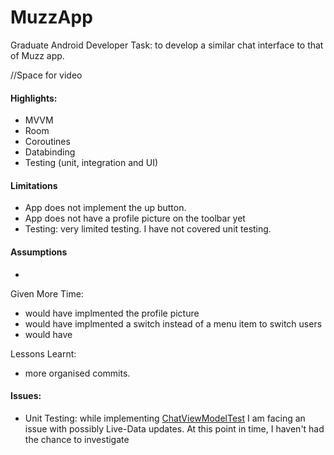 # MuzzApp

Graduate Android Developer Task: to develop a similar chat interface to that of Muzz app. 

//Space for video

#### Highlights:
- MVVM
- Room
- Coroutines
- Databinding
- Testing (unit, integration and UI)


#### Limitations
- App does not implement the up button.
- App does not have a profile picture on the toolbar yet
- Testing: very limited testing. I have not covered unit testing. 


#### Assumptions
- 

Given More Time: 
- would have implmented the profile picture
- would have implmented a switch instead of a menu item to switch users
- would have 

Lessons Learnt:
- more organised commits. 

#### Issues: 
- Unit Testing: while implementing [ChatViewModelTest]() I am facing an issue with possibly Live-Data updates. 
At this point in time, I haven't had the chance to investigate






